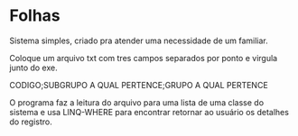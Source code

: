 # Folhas
Sistema simples, criado pra atender uma necessidade de um familiar.

Coloque um arquivo txt com tres campos separados por ponto e virgula
junto do exe.

CODIGO;SUBGRUPO A QUAL PERTENCE;GRUPO A QUAL PERTENCE

O programa faz a leitura do arquivo para uma lista de uma classe do
sistema e usa LINQ-WHERE para encontrar retornar ao usuário  os detalhes
do registro.
